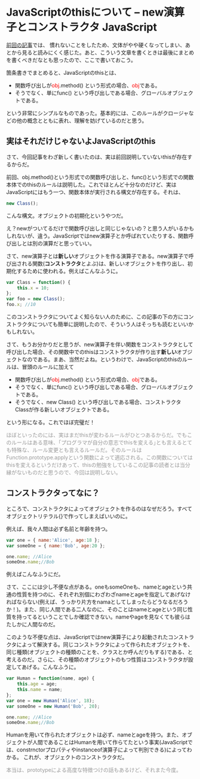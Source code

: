 JavaScriptのthisについて – new演算子とコンストラクタ
JavaScript
=====
<a title="JavaScriptのthisについて" href="http://manaten.net/archives/19">前回の記事</a>では、
慣れないことをしたため、文体がやや硬くなってしまい、あとから見ると読みにくく感じた。あと、こういう文章を書くときは最後にまとめを書くべきだなとも思ったので、ここで書いておこう。

箇条書きでまとめると、JavaScriptのthisとは、
<ul>
	<li>関数呼び出しが<span style="color: #ff0000;">obj</span>.method() という形式の場合、<span style="color: #ff0000;">obj</span>である。</li>
	<li>そうでなく、単にfunc() という呼び出しである場合、グローバルオブジェクトである。</li>
</ul>
という非常にシンプルなものであった。基本的には、このルールがクロージャなどの他の概念とともに表れ、理解を妨げているのだと思う。

<!--more-->
<h2>実はそれだけじゃないよJavaScriptのthis</h2>
さて、今回記事をわざ新しく書いたのは、実は前回説明していないthisが存在するからだ。

前回、obj.method()という形式での関数呼び出しと、func()という形式での関数本体でのthisのルールは説明した。これでほとんど十分なのだけど、実はJavaScriptにはもう一つ、関数本体が実行される構文が存在する。それは、

```javascript
new Class();
```

こんな構文。オブジェクトの初期化というやつだ。

え？newがついてるだけで関数呼び出しと同じじゃないの？と思う人がいるかもしれないが、違う。JavaScriptではnew演算子とか呼ばれていたりする、関数呼び出しとは別の演算だと思っていい。

さて、new演算子とは<strong>新しい</strong>オブジェクトを作る演算子である。new演算子で呼び出される関数(<strong>コンストラクタ</strong>とよぶ)は、新しいオブジェクトを作り出し、初期化するために使われる。例えばこんなふうに。

```javascript
var Class = function() {
    this.x = 10;
};
var foo = new Class();
foo.x; //10
```

このコンストラクタについてよく知らない人のために、この記事の下の方にコンストラクタについても簡単に説明したので、そういう人はそっちも読むといいかもしれない。

さて、もうお分かりだと思うが、new演算子を伴い関数をコンストラクタとして呼び出した場合、その関数中でのthisはコンストラクタが作り出す<strong>新しい</strong>オブジェクトなのである。まあ、当然だよね。というわけで、JavaScriptのthisのルールは、冒頭のルールに加えて
<ul>
	<li>関数呼び出しが<span style="color: #ff0000;">obj</span>.method() という形式の場合、<span style="color: #ff0000;">obj</span>である。</li>
	<li>そうでなく、単にfunc() という呼び出しである場合、グローバルオブジェクトである。</li>
	<li>そうでなく、new Class() という呼び出しである場合、コンストラクタClassが作る新しいオブジェクトである。</li>
</ul>
という形になる。これでほぼ完璧だ！

<span style="color: #999999;">ほぼといったのには、実はまだthisが変わるルールがひとつあるからだ。でもこのルールはある意味、｢プログラマが自分の意志でthisを変える｣とも言えるとても特殊な、ルール変更とも言えるルールだ。そのルールはFunction.prototype.applyという関数によって適応される。この関数についてはthisを変えるというだけあって、thisの勉強をしているこの記事の読者とは当分縁がないものだと思うので、今回は説明しない。</span>
<h2>コンストラクタってなに？</h2>
ところで、コンストラクタによってオブジェクトを作るのはなぜだろう。すべてオブジェクトリテラル{}で作ってしまえばいいのに。

例えば、我々人間は必ず名前と年齢を持つ。

```javascript
var one = { name:'Alice', age:18 };
var someOne = { name:'Bob', age:20 };

one.name; //Alice
someOne.name;//Bob
```

例えばこんなふうにだ。

さて、ここには少し不便な点がある。oneもsomeOneも、nameとageという共通の性質を持つのに、それぞれ別個にわざわざnameとageを指定してあげなければならない(例えば、うっかり片方をnamaとしてしまったらどうなるだろうか！)。また、同じ人間である二人なのに、そのことはnameとageという同じ性質を持ってるということでしか確認できない。nameやageを見なくても彼らはたしかに人間なのだ。

このような不便な点は、JavaScriptではnew演算子により起動されたコンストラクタによって解決する。同じコンストラクタによって作られたオブジェクトを、同じ種類(オブジェクトの種類のことを、クラスとか呼んだりもする)である、と考えるのだ。さらに、その種類のオブジェクトのもつ性質はコンストラクタが設定してあげる。こんなふうに。

```javascript
var Human = function(name, age) {
    this.age = age;
    this.name = name;
};
var one = new Human('Alice', 18);
var someOne = new Human('Bob', 20);

one.name; //Alice
someOne.name;//Bob
```

Humanを用いて作られたオブジェクトは必ず、nameとageを持つ。また、オブジェクトが人間であることはHumanを用いて作らてたという事実(JavaScriptでは、constrnctorプロパティやinstanceof演算子によって判別できる)によってわかる。
これが、オブジェクトのコンストラクタだ。

<span style="color: #999999;">本当は、prototypeによる高度な特徴つけの話もあるけど、それまた今度。</span>

